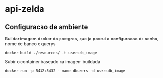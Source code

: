 # api-zelda

## Configuracao de ambiente

Buildar imagem docker do postgres, que ja possui a configuracao de senha, nome de banco e querys

``docker build ./resources/ -t usersdb_image``

Subir o container baseado na imagem buildada

``docker run -p 5432:5432 --name dbusers -d usersdb_image``
 

